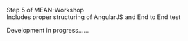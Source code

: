 Step 5 of MEAN-Workshop <br/>
Includes proper structuring of AngularJS and End to End test <br/>

Development in progress...... <br/>

